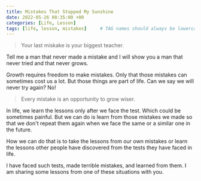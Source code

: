 ```yaml
---
title: Mistakes That Stopped My Sunshine
date: 2022-05-26 08:35:00 +00
categories: [Life, Lesson]
tags: [life, lesson, mistakes]     # TAG names should always be lowercase
---
```


> Your last miskake is your biggest teacher.

Tell me a man that never made a mistake and I will show you a man that never tried and that never grows.

Growth requires freedom to make mistakes. Only that those mistakes can sometimes cost us a lot. But those things are part of life. Can we say we will never try again? No!

> Every mistake is an opportunity to grow wiser.

In life, we learn the lessons only after we face the test. Which could be sometimes painful. But we can do is learn from those mistakes we made so that we don't repeat them again when we face the same or a similar one in the future.

How we can do that is to take the lessons from our own mistakes or learn the lessons other people have discovered from the tests they have faced in life.

I have faced such tests, made terrible mistakes, and learned from them. I am sharing some lessons from one of these situations with you.
